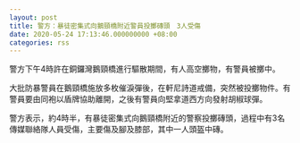 ```yaml
---
layout: post
title: 警方：暴徒密集式向鵝頸橋附近警員投擲磚頭　3人受傷
date: 2020-05-24 17:13:46.000000000 +08:00
categories: rss
---
```


警方下午4時許在銅鑼灣鵝頸橋進行驅散期間，有人高空擲物，有警員被擲中。

大批防暴警員在鵝頸橋施放多枚催淚彈後，在軒尼詩道戒備，突然被投擲物件。有警員要由同袍以盾牌協助離開，之後有警員向堅拿道西方向發射胡椒球彈。

警方表示，約4時半，有暴徒密集式向鵝頸橋附近的警察投擲磚頭，過程中有3名傳媒聯絡隊人員受傷，主要傷及腳及膝部，其中一人頭盔中磚。
